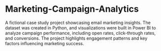 # Marketing-Campaign-Analytics
A fictional case study project showcasing email marketing insights. The dataset was created in Python, and visualizations were built in Power BI to analyze campaign performance, including open rates, click-through rates, and conversions. The project highlights engagement patterns and key factors influencing marketing success.
